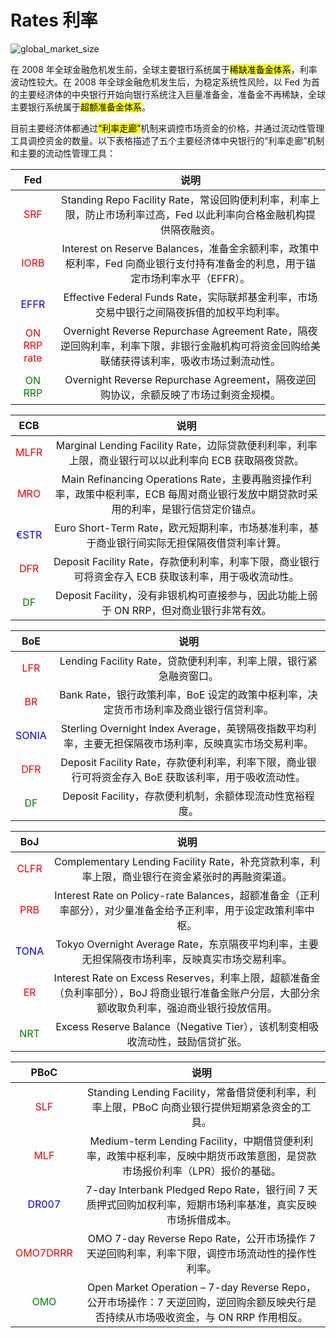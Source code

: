 # Rates 利率

![global_market_size](./img/global_market_size.png)

在 2008 年全球金融危机发生前，全球主要银行系统属于<mark>稀缺准备金体系</mark>，利率波动性较大。在 2008 年全球金融危机发生后，为稳定系统性风险，以 Fed 为首的主要经济体的中央银行开始向银行系统注入巨量准备金，准备金不再稀缺，全球主要银行系统属于<mark>超额准备金体系</mark>。

目前主要经济体都通过<mark>“利率走廊”</mark>机制来调控市场资金的价格，并通过流动性管理工具调控资金的数量。以下表格描述了五个主要经济体中央银行的“利率走廊”机制和主要的流动性管理工具：

| Fed | 说明 |
|:-:|:-:|
| <span style="color: red;">SRF</span> | Standing Repo Facility Rate，常设回购便利利率，利率上限，防止市场利率过高，Fed 以此利率向合格金融机构提供隔夜融资。 |
| <span style="color: red;">IORB</span> | Interest on Reserve Balances，准备金余额利率，政策中枢利率，Fed 向商业银行支付持有准备金的利息，用于锚定市场利率水平（EFFR）。 |
| <span style="color: blue;">EFFR</span> | Effective Federal Funds Rate，实际联邦基金利率，市场交易中银行之间隔夜拆借的加权平均利率。 |
| <span style="color: red;">ON RRP rate</span> | Overnight Reverse Repurchase Agreement Rate，隔夜逆回购利率，利率下限，非银行金融机构可将资金回购给美联储获得该利率，吸收市场过剩流动性。 |
| <span style="color: green;">ON RRP</span> | Overnight Reverse Repurchase Agreement，隔夜逆回购协议，余额反映了市场过剩资金规模。 |

| ECB | 说明 |
|:-:|:-:|
| <span style="color: red;">MLFR</span> | Marginal Lending Facility Rate，边际贷款便利利率，利率上限，商业银行可以以此利率向 ECB 获取隔夜贷款。 |
| <span style="color: red;">MRO</span> | Main Refinancing Operations Rate，主要再融资操作利率，政策中枢利率，ECB 每周对商业银行发放中期贷款时采用的利率，是银行信贷定价锚点。 |
| <span style="color: blue;">€STR</span> | Euro Short-Term Rate，欧元短期利率，市场基准利率，基于商业银行间实际无担保隔夜借贷利率计算。 |
| <span style="color: red;">DFR</span> | Deposit Facility Rate，存款便利利率，利率下限，商业银行可将资金存入 ECB 获取该利率，用于吸收流动性。 |
| <span style="color: green;">DF</span> | Deposit Facility，没有非银机构可直接参与，因此功能上弱于 ON RRP，但对商业银行非常有效。 |

| BoE | 说明 |
|:-:|:-:|
| <span style="color: red;">LFR</span> | Lending Facility Rate，贷款便利利率，利率上限，银行紧急融资窗口。 |
| <span style="color: red;">BR</span> | Bank Rate，银行政策利率，BoE 设定的政策中枢利率，决定货币市场利率及商业银行信贷利率。 |
| <span style="color: blue;">SONIA</span> | Sterling Overnight Index Average，英镑隔夜指数平均利率，主要无担保隔夜市场利率，反映真实市场交易利率。 |
| <span style="color: red;">DFR</span> | Deposit Facility Rate，存款便利利率，利率下限，商业银行可将资金存入 BoE 获取该利率，用于吸收流动性。 |
| <span style="color: green;">DF</span> | Deposit Facility，存款便利机制，余额体现流动性宽裕程度。 |

| BoJ | 说明 |
|:-:|:-:|
| <span style="color: red;">CLFR</span> | Complementary Lending Facility Rate，补充贷款利率，利率上限，商业银行在资金紧张时的再融资渠道。 |
| <span style="color: red;">PRB</span> | Interest Rate on Policy-rate Balances，超额准备金（正利率部分），对少量准备金给予正利率，用于设定政策利率中枢。 |
| <span style="color: blue;">TONA</span> | Tokyo Overnight Average Rate，东京隔夜平均利率，主要无担保隔夜市场利率，反映真实市场交易利率。 |
| <span style="color: red;">ER</span> | Interest Rate on Excess Reserves，利率上限，超额准备金（负利率部分），BoJ 将商业银行准备金账户分层，大部分余额收取负利率，强迫商业银行投放信用。 |
| <span style="color: green;">NRT</span> | Excess Reserve Balance（Negative Tier），该机制变相吸收流动性，鼓励信贷扩张。 |

| PBoC | 说明 |
|:-:|:-:|
| <span style="color: red;">SLF</span> | Standing Lending Facility，常备借贷便利利率，利率上限，PBoC 向商业银行提供短期紧急资金的工具。 |
| <span style="color: red;">MLF</span> | Medium-term Lending Facility，中期借贷便利利率，政策中枢利率，反映中期货币政策意图，是贷款市场报价利率（LPR）报价的基础。 |
| <span style="color: blue;">DR007</span> | 7-day Interbank Pledged Repo Rate，银行间 7 天质押式回购加权利率，短期市场利率基准，真实反映市场拆借成本。 |
| <span style="color: red;">OMO7DRRR</span> | OMO 7-day Reverse Repo Rate，公开市场操作 7 天逆回购利率，利率下限，调控市场流动性的操作性利率。 |
| <span style="color: green;">OMO</span> | Open Market Operation – 7-day Reverse Repo，公开市场操作：7 天逆回购，逆回购余额反映央行是否持续从市场吸收资金，与 ON RRP 作用相反。 |

